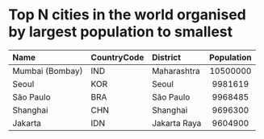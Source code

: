 # Top N cities in the world organised by largest population to smallest

| Name | CountryCode | District | Population |
| :--- | :--- | :--- | :---: |
|Mumbai (Bombay)|IND|Maharashtra|10500000|
|Seoul|KOR|Seoul|9981619|
|São Paulo|BRA|São Paulo|9968485|
|Shanghai|CHN|Shanghai|9696300|
|Jakarta|IDN|Jakarta Raya|9604900|
